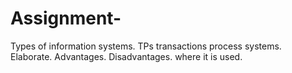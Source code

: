# Assignment-
Types of information systems.
TPs transactions process systems.
Elaborate.
Advantages. 
Disadvantages.
where it is used.
